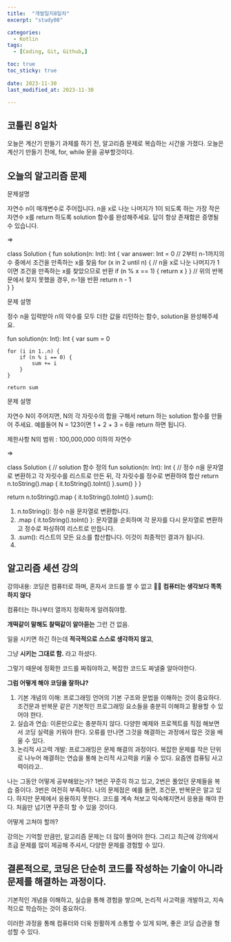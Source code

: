 ```yaml
---
title:  "개발일지8일차" 
excerpt: "study08"

categories:
  - Kotlin
tags:
  - [Coding, Git, Github,]

toc: true
toc_sticky: true
 
date: 2023-11-30
last_modified_at: 2023-11-30

---
```



## 코틀린 8일차

오늘은 계산기 만들기 과제를 하기 전, 알고리즘 문제로 복습하는 시간을 가졌다.
오늘은 계산기 만들기 전에, for, while 문을 공부할것이다.

## 오늘의 알고리즘 문제


문제설명


자연수 n이 매개변수로 주어집니다. n을 x로 나눈 나머지가 1이 되도록 하는 가장 작은 자연수 x를 return 하도록 solution 함수를 완성해주세요. 답이 항상 존재함은 증명될 수 있습니다.

=>


class Solution {
    fun solution(n: Int): Int {
        var answer: Int = 0
         // 2부터 n-1까지의 수 중에서 조건을 만족하는 x를 찾음
        for (x in 2 until n) {
         // n을 x로 나눈 나머지가 1이면 조건을 만족하는 x를 찾았으므로 반환
        if (n % x == 1) {
      return x
        }
        }
        // 위의 반복문에서 찾지 못했을 경우, n-1을 반환
         return n - 1  
    }
}


문제 설명


정수 n을 입력받아 n의 약수를 모두 더한 값을 리턴하는 함수, solution을 완성해주세요.


fun solution(n: Int): Int {
    var sum = 0

    for (i in 1..n) {
        if (n % i == 0) {
            sum += i
        }
    }

    return sum

문제 설명

자연수 N이 주어지면, N의 각 자릿수의 합을 구해서 return 하는 solution 함수를 만들어 주세요.
예를들어 N = 123이면 1 + 2 + 3 = 6을 return 하면 됩니다.

제한사항
N의 범위 : 100,000,000 이하의 자연수

=>

class Solution {
    // solution 함수 정의
    fun solution(n: Int): Int {
        // 정수 n을 문자열로 변환하고 각 자릿수를 리스트로 만든 뒤, 각 자릿수를 정수로 변환하여 합산
        return n.toString().map { it.toString().toInt() }.sum()
    }
}





return n.toString().map { it.toString().toInt() }.sum():

1) n.toString(): 정수 n을 문자열로 변환합니다.
2) .map { it.toString().toInt() }: 문자열을 순회하며 각 문자를 다시 문자열로 변환하고 정수로 파싱하여 리스트로 만듭니다.
3) .sum(): 리스트의 모든 요소를 합산합니다. 이것이 최종적인 결과가 됩니다.
4) 
 ## 알고리즘 세션 강의

 강의내용:
 코딩은 컴퓨터로 하며, 혼자서 코드를 짤 수 없고 
  😵‍💫 **컴퓨터는 생각보다 똑똑하지 않다**

 컴퓨터는 하나부터 열까지 정확하게 알려줘야함.

 **개떡같이 말해도 찰떡같이 알아듣는** 그런 건 없음.

 일을 시키면 하긴 하는데 **적극적으로 스스로 생각하지 않고**,

그냥 **시키는 그대로 함.**
라고 하셨다.

그렇기 때문에 정확한 코드를 짜줘야하고, 복잡한 코드도 짜낼줄 알아야한다.

**그럼 어떻게 해야 코딩을 잘하냐?**

1. 기본 개념의 이해: 프로그래밍 언어의 기본 구조와 문법을 이해하는 것이 중요하다. 조건문과 반복문 같은 기본적인 프로그래밍 요소들을 충분히 이해하고 활용할 수 있어야 한다.
2. 실습과 연습: 이론만으로는 충분하지 않다. 다양한 예제와 프로젝트를 직접 해보면서 코딩 실력을 키워야 한다. 오류를 만나면 그것을 해결하는 과정에서 많은 것을 배울 수 있다.
3. 논리적 사고력 개발: 프로그래밍은 문제 해결의 과정이다. 복잡한 문제를 작은 단위로 나누어 해결하는 연습을 통해 논리적 사고력을 키울 수 있다. 요즘엔 컴퓨팅 사고력이라고..

나는 그동안 어떻게 공부해왔는가?
1번은 꾸준히 하고 있고, 2번은 풀었던 문제들을 복습 중이다.
3번은 여전히 부족하다. 나의 문제점은 예를 들면,
조건문, 반복문은 알고 있다. 하지만 문제에서 응용하지 못한다.
코드를 계속 쳐보고 익숙해지면서 응용을 해야 한다.
처음만 넘기면 꾸준히 할 수 있을 것이다.

어떻게 고쳐야 할까?

강의는 기억할 만큼만,
알고리즘 문제는 더 많이 풀어야 한다.
그리고 최근에 강의에서 초급 문제를 많이 제공해 주셔서,
다양한 문제를 경험할 수 있다.

## 결론적으로, 코딩은 단순히 코드를 작성하는 기술이 아니라 문제를 해결하는 과정이다.

기본적인 개념을 이해하고, 실습을 통해 경험을 쌓으며, 논리적 사고력을 개발하고, 지속적으로 학습하는 것이 중요하다.

이러한 과정을 통해 컴퓨터와 더욱 원활하게 소통할 수 있게 되며, 좋은 코딩 습관을 형성할 수 있다.
